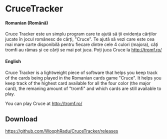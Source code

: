 # CruceTracker
#### Romanian (Română)
Cruce Tracker este un simplu program care te ajută să ții evidența cărților jucate în jocul românesc de cărți, "Cruce".
Te ajută să vezi care este cea mai mare carte disponibilă pentru fiecare dintre cele 4 culori (majora), câți tromfi au rămas și ce cărți se mai pot juca.
Poți juca Cruce la http://tromf.ro/
#### English
Cruce Tracker is a lightweight piece of software that helps you keep track of the cards being played in the Romanian cards game "Cruce".
It helps you keep track of the highest card available for all the four color (the major card), the remaning amount of "tromfi" and which cards are still available to play.

You can play Cruce at http://tromf.ro/

## Download
https://github.com/WoophRadu/CruceTracker/releases

